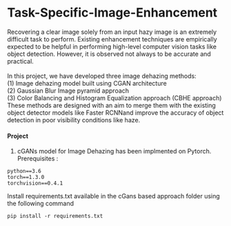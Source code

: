 # Task-Specific-Image-Enhancement
Recovering a clear image solely from an input hazy image is an extremely difficult task to perform. Existing enhancement techniques are empirically expected to be helpful in performing high-level computer vision tasks like object detection. However, it is observed not always to be accurate and practical. <br/><br/>
In this project, we have developed three image dehazing methods:<br/>
(1) Image dehazing model built using CGAN architecture <br/>
(2) Gaussian Blur Image pyramid approach <br/>
(3) Color Balancing and Histogram Equalization approach (CBHE approach) <br/> 
These methods are designed with an aim to merge them with the existing object detector models like Faster RCNNand improve the accuracy
of object detection in poor visibility conditions like haze.

#### Project
1) cGANs model for Image Dehazing has been implmented on Pytorch.<br/>
Prerequisites : 
```
python==3.6
torch==1.3.0
torchvision==0.4.1

```
Install requirements.txt available in the cGans based approach folder using the following command
```
pip install -r requirements.txt
```


